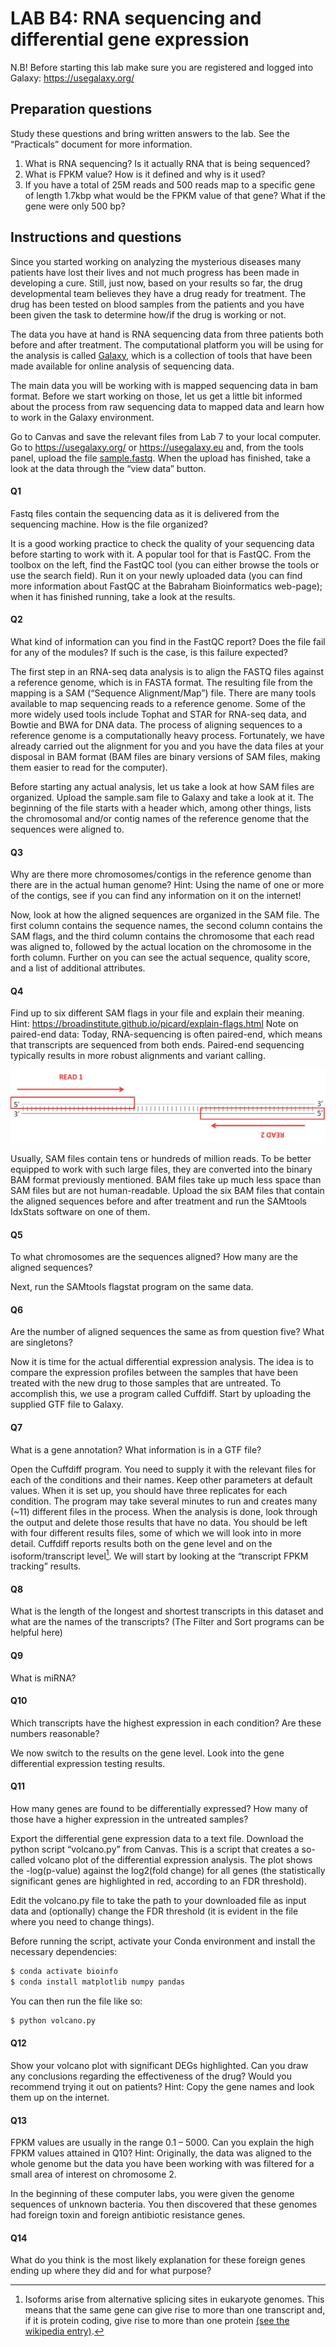# LAB B4: RNA sequencing and differential gene expression

N.B! Before starting this lab make sure you are registered and logged into Galaxy: https://usegalaxy.org/

## Preparation questions

Study these questions and bring written answers to the lab. See the “Practicals” document for more information.

1. What is RNA sequencing? Is it actually RNA that is being sequenced?
1. What is FPKM value? How is it defined and why is it used?
1. If you have a total of 25M reads and 500 reads map to a specific gene of length 1.7kbp what would be the FPKM value of that gene? What if the gene were only 500 bp?

## Instructions and questions

Since you started working on analyzing the mysterious diseases many patients have lost their lives and not much progress has been made in developing a cure. Still, just now, based on your results so far, the drug developmental team believes they have a drug ready for treatment. The drug has been tested on blood samples from the patients and you have been given the task to determine how/if the drug is working or not.

The data you have at hand is RNA sequencing data from three patients both before and after treatment. The computational platform you will be using for the analysis is called [Galaxy](https://usegalaxy.org/), which is a collection of tools that have been made available for online analysis of sequencing data.

The main data you will be working with is mapped sequencing data in bam format. Before we start working on those, let us get a little bit informed about the process from raw sequencing data to mapped data and learn how to work in the Galaxy environment.

Go to Canvas and save the relevant files from Lab 7 to your local computer. Go to https://usegalaxy.org/ or https://usegalaxy.eu and, from the tools panel, upload the file [sample.fastq](./sample.fastq). When the upload has finished, take a look at the data through the “view data” button.

#### Q1

Fastq files contain the sequencing data as it is delivered from the sequencing machine. How is the file organized?

It is a good working practice to check the quality of your sequencing data before starting to work with it. A popular tool for that is FastQC. From the toolbox on the left, find the FastQC tool (you can either browse the tools or use the search field). Run it on your newly uploaded data (you can find more information about FastQC at the Babraham Bioinformatics web-page); when it has finished running, take a look at the results.

#### Q2

What kind of information can you find in the FastQC report? Does the file fail for any of the modules? If such is the case, is this failure expected?

The first step in an RNA-seq data analysis is to align the FASTQ files against a reference genome, which is in FASTA format. The resulting file from the mapping is a SAM (“Sequence Alignment/Map”) file. There are many tools available to map sequencing reads to a reference genome. Some of the more widely used tools include Tophat and STAR for RNA-seq data, and Bowtie and BWA for DNA data. The process of aligning sequences to a reference genome is a computationally heavy process. Fortunately, we have already carried out the alignment for you and you have the data files at your disposal in BAM format (BAM files are binary versions of SAM files, making them easier to read for the computer).

Before starting any actual analysis, let us take a look at how SAM files are
organized. Upload the sample.sam file to Galaxy and take a look at it. The beginning of the file starts with a header which, among other things, lists the chromosomal and/or contig names of the reference genome that the sequences were aligned to.

#### Q3

Why are there more chromosomes/contigs in the reference genome than there are in the actual human genome?
	Hint: Using the name of one or more of the contigs, see if you can find any information on it on the internet!

Now, look at how the aligned sequences are organized in the SAM file. The first column contains the sequence names, the second column contains the SAM flags, and the third column contains the chromosome that each read was aligned to, followed by the actual location on the chromosome in the forth column. Further on you can see the actual sequence, quality score, and a list of additional attributes.

#### Q4

Find up to six different SAM flags in your file and explain their meaning.
Hint: https://broadinstitute.github.io/picard/explain-flags.html
Note on paired-end data: Today, RNA-sequencing is often paired-end, which means that transcripts are sequenced from both ends. Paired-end sequencing typically results in more robust alignments and variant calling.

![](./53seq.png "Paired end reads")


Usually, SAM files contain tens or hundreds of million reads. To be better equipped to work with such large files, they are converted into the binary BAM format previously mentioned. BAM files take up much less space than SAM files but are not human-readable. Upload the six BAM files that contain the aligned sequences before and after treatment and run the SAMtools IdxStats software on one of them.

#### Q5

To what chromosomes are the sequences aligned? How many are the aligned sequences?

Next, run the SAMtools flagstat program on the same data.

#### Q6

Are the number of aligned sequences the same as from question five? What are singletons?

Now it is time for the actual differential expression analysis. The idea is to compare the expression profiles between the samples that have been treated with the new drug to those samples that are untreated. To accomplish this, we use a program called Cuffdiff. Start by uploading the supplied GTF file to Galaxy.

#### Q7

What is a gene annotation? What information is in a GTF file?

Open the Cuffdiff program. You need to supply it with the relevant files for each of the conditions and their names. Keep other parameters at default values. When it is set up, you should have three replicates for each condition. The program may take several minutes to run and creates many (~11) different files in the process. When the analysis is done, look through the output and delete those results that have no data. You should be left with four different results files, some of which we will look into in more detail. Cuffdiff reports results both on the gene level and on the isoform/transcript level[^1]. We will start by looking at the “transcript FPKM tracking” results.

[^1]: Isoforms arise from alternative splicing sites in eukaryote genomes. This means that the same gene can give rise to more than one transcript and, if it is protein coding, give rise to more than one protein [(see the wikipedia entry)](http://en.wikipedia.org/wiki/Gene_isoform).

#### Q8

What is the length of the longest and shortest transcripts in this dataset and what are the names of the transcripts? (The Filter and Sort programs can be helpful here)

#### Q9 

What is miRNA?

#### Q10

Which transcripts have the highest expression in each condition? Are these numbers reasonable?

We now switch to the results on the gene level. Look into the gene differential
expression testing results.

#### Q11

How many genes are found to be differentially expressed? How many of those have a higher expression in the untreated samples?

Export the differential gene expression data to a text file. Download the python script “volcano.py” from Canvas. This is a script that creates a so-called volcano plot of the differential expression analysis. The plot shows the -log(p-value) against the log2(fold change) for all genes (the statistically significant genes are highlighted in red, according to an FDR threshold).

Edit the volcano.py file to take the path to your downloaded file as input data and (optionally) change the FDR threshold (it is evident in the file where you need to change things).

Before running the script, activate your Conda environment and install the necessary dependencies:

```bash
$ conda activate bioinfo
$ conda install matplotlib numpy pandas
```

You can then run the file like so:

```bash
$ python volcano.py
```

#### Q12

Show your volcano plot with significant DEGs highlighted. Can you draw any conclusions regarding the effectiveness of the drug? Would you recommend trying it out on patients?
Hint: Copy the gene names and look them up on the internet.

#### Q13

FPKM values are usually in the range 0.1 – 5000. Can you explain the high FPKM values attained in Q10?
Hint: Originally, the data was aligned to the whole genome but the data you have been working with was filtered for a small area of interest on chromosome 2.

In the beginning of these computer labs, you were given the genome sequences of unknown bacteria. You then discovered that these genomes had foreign toxin and foreign antibiotic resistance genes.

#### Q14

What do you think is the most likely explanation for these foreign genes ending up where they did and for what purpose?
